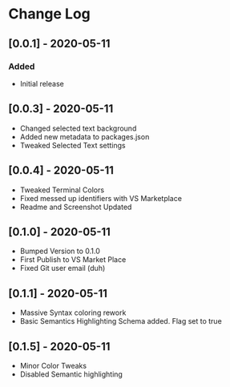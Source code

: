# Change Log

## [0.0.1] - 2020-05-11

### Added

-   Initial release

## [0.0.3] - 2020-05-11

-   Changed selected text background
-   Added new metadata to packages.json
-   Tweaked Selected Text settings

## [0.0.4] - 2020-05-11

-   Tweaked Terminal Colors
-   Fixed messed up identifiers with VS Marketplace
-   Readme and Screenshot Updated

## [0.1.0] - 2020-05-11

-   Bumped Version to 0.1.0
-   First Publish to VS Market Place
-   Fixed Git user email (duh)

## [0.1.1] - 2020-05-11

-   Massive Syntax coloring rework
-   Basic Semantics Highlighting Schema added. Flag set to true

## [0.1.5] - 2020-05-11

-   Minor Color Tweaks
-   Disabled Semantic highlighting
